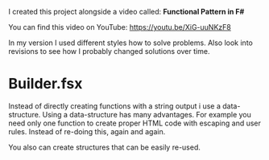I created this project alongside a video called: **Functional Pattern in F#**

You can find this video on YouTube: https://youtu.be/XiG-uuNKzF8

In my version I used different styles how to solve problems.
Also look into revisions to see how I probably changed solutions over time.

# Builder.fsx

Instead of directly creating functions with a string output i use a data-structure.
Using a data-structure has many advantages. For example you need only one
function to create proper HTML code with escaping and user rules. Instead of
re-doing this, again and again.

You also can create structures that can be easily re-used.